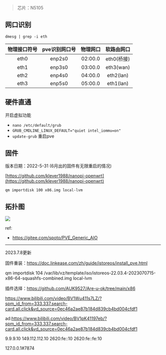 > 芯片：N5105

## 网口识别

`dmesg | grep -i eth`

| 物理接口符号 | pve识别网口号 | 物理网口 |软路由网口|
| :-----:| :----: | :----: | :----: |
| eth0 | enp2s0 | 02:00.0 | eth0(桥接) |
| eth1 | enp3s0 | 03:00.0 | eth3(wan) |
| eth2 | enp4s0 | 04:00.0 | eth2(lan) |
| eth3 | enp5s0 | 05:00.0 | eth1(lan) |

## 硬件直通

开启虚拟功能

- `nano /etc/default/grub`
- `GRUB_CMDLINE_LINUX_DEFAULT="quiet intel_iommu=on"`
- `update-grub`
重启pve

## 固件

版本日期：2022-5-31 (6月出的固件有无限重启的情况)

[https://github.com/klever1988/nanopi-openwrt](https://github.com/klever1988/nanopi-openwrt)

`qm importdisk 100 x86.img local-lvm`

## 拓扑图

![](https://picture.cdn.shafish.cn/blog/n5105-1.png)

ref:

- https://gitee.com/spoto/PVE_Generic_AIO


-------
2023.7.8更新

固件重装：https://doc.linkease.com/zh/guide/istoreos/install_pve.html

qm importdisk 104 /var/lib/vz/template/iso/istoreos-22.03.4-2023070715-x86-64-squashfs-combined.img local-lvm

插件选择：https://github.com/AUK9527/Are-u-ok/tree/main/x86

https://www.bilibili.com/video/BV1Wu411s7LZ/?spm_id_from=333.337.search-card.all.click&vd_source=0ec46a2ae87b184d839cb4bd004cfdf1

ad:https://www.bilibili.com/video/BV1pK41197eb/?spm_id_from=333.337.search-card.all.click&vd_source=0ec46a2ae87b184d839cb4bd004cfdf1

9.9.9.10
149.112.112.10
2620:fe::10
2620:fe::fe:10


127.0.0.1#7874
